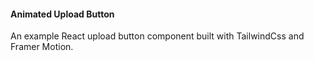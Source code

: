 #### Animated Upload Button

An example React upload button component built with TailwindCss and Framer Motion.
